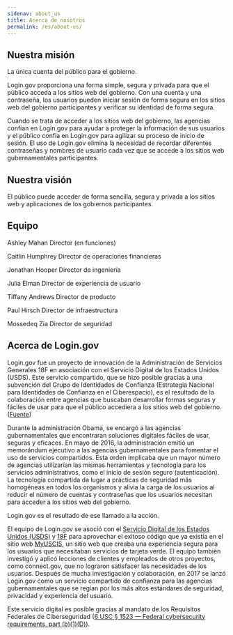 ```yaml
---
sidenav: about_us
title: Acerca de nosotros
permalink: /es/about-us/
---
```

## Nuestra misión

La única cuenta del público para el gobierno.

Login.gov proporciona una forma simple, segura y privada para que el público acceda a los sitios web del gobierno. Con una cuenta y una contraseña, los usuarios pueden iniciar sesión de forma segura en los sitios web del gobierno participantes y verificar su identidad de forma segura. 

Cuando se trata de acceder a los sitios web del gobierno, las agencias confían en Login.gov para ayudar a proteger la información de sus usuarios y el público confía en Login.gov para agilizar su proceso de inicio de sesión. El uso de Login.gov elimina la necesidad de recordar diferentes contraseñas y nombres de usuario cada vez que se accede a los sitios web gubernamentales participantes.

## Nuestra visión

El público puede acceder de forma sencilla, segura y privada a los sitios web y aplicaciones de los gobiernos participantes.  

## Equipo 

Ashley Mahan
Director (en funciones)

Caitlin Humphrey
Director de operaciones financieras

Jonathan Hooper
Director de ingeniería

Julia Elman
Director de experiencia de usuario

Tiffany Andrews
Director de producto

Paul Hirsch
Director de infraestructura

Mossedeq Zia
Director de seguridad

## Acerca de Login.gov

Login.gov fue un proyecto de innovación de la Administración de Servicios Generales 18F en asociación con el Servicio Digital de los Estados Unidos (USDS). Este servicio compartido, que se hizo posible gracias a una subvención del Grupo de Identidades de Confianza (Estrategia Nacional para Identidades de Confianza en el Ciberespacio), es el resultado de la colaboración entre agencias que buscaban desarrollar formas seguras y fáciles de usar para que el público accediera a los sitios web del gobierno. ([Fuente](https://fcw.com/articles/2017/01/19/login-dot-gov-mazmanian.aspx))

Durante la administración Obama, se encargó a las agencias gubernamentales que encontraran soluciones digitales fáciles de usar, seguras y eficaces. En mayo de 2016, la administración emitió un memorándum ejecutivo a las agencias gubernamentales para fomentar el uso de servicios compartidos. Esta orden implicaba que un mayor número de agencias utilizarían las mismas herramientas y tecnología para los servicios administrativos, como el inicio de sesión seguro (autenticación). La tecnología compartida da lugar a prácticas de seguridad más homogéneas en todos los organismos y alivia la carga de los usuarios al reducir el número de cuentas y contraseñas que los usuarios necesitan para acceder a los sitios web del gobierno.

Login.gov es el resultado de ese llamado a la acción.

El equipo de Login.gov se asoció con el [Servicio Digital de los Estados Unidos (USDS)](https://www.usds.gov/) y [18F](https://18f.gsa.gov/) para aprovechar el exitoso código que ya existía en el sitio web [MyUSCIS](https://my.uscis.gov/), un sitio web que creaba una experiencia segura para los usuarios que necesitaban servicios de tarjeta verde. El equipo también investigó y aplicó lecciones de clientes y empleados de otros proyectos, como connect.gov, que no lograron satisfacer las necesidades de los usuarios. Después de mucha investigación y colaboración, en 2017 se lanzó Login.gov como un servicio compartido de confianza para las agencias gubernamentales que se regían por los más altos estándares de seguridad, privacidad y experiencia del usuario.

Este servicio digital es posible gracias al mandato de los Requisitos Federales de Ciberseguridad ([6 USC § 1523 — Federal cybersecurity requirements, part (b)(1)(D)](https://uscode.house.gov/view.xhtml?req=6+USC+1523:+Federal+cybersecurity+requirements)).